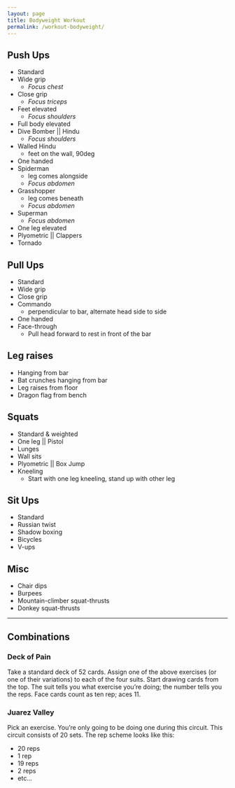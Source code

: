 ```yaml
---
layout: page
title: Bodyweight Workout
permalink: /workout-bodyweight/
---
```


## Push Ups
- Standard
- Wide grip
    - _Focus chest_
- Close grip
    - _Focus triceps_
- Feet elevated
    - _Focus shoulders_
- Full body elevated
- Dive Bomber || Hindu
    - _Focus shoulders_
- Walled Hindu
    - feet on the wall, 90deg
- One handed
- Spiderman
    - leg comes alongside
    - _Focus abdomen_
- Grasshopper
    - leg comes beneath
    - _Focus abdomen_
- Superman
    - _Focus abdomen_
- One leg elevated
- Plyometric || Clappers
- Tornado

## Pull Ups
- Standard
- Wide grip
- Close grip
- Commando
    - perpendicular to bar, alternate head side to side
- One handed
- Face-through
    - Pull head forward to rest in front of the bar

## Leg raises
- Hanging from bar
- Bat crunches hanging from bar
- Leg raises from floor
- Dragon flag from bench

## Squats
- Standard & weighted
- One leg || Pistol
- Lunges
- Wall sits
- Plyometric || Box Jump
- Kneeling
    - Start with one leg kneeling, stand up with other leg

## Sit Ups
- Standard
- Russian twist
- Shadow boxing
- Bicycles
- V-ups

## Misc
- Chair dips
- Burpees
- Mountain-climber squat-thrusts
- Donkey squat-thrusts

---

## Combinations

### Deck of Pain

Take a standard deck of 52 cards. Assign one of the above exercises (or one of their variations) to each of the four suits. Start drawing cards from the top. The suit tells you what exercise you’re doing; the number tells you the reps. Face cards count as ten rep; aces 11.

### Juarez Valley

Pick an exercise. You’re only going to be doing one during this circuit. This circuit consists of 20 sets. The rep scheme looks like this:

- 20 reps
- 1 rep
- 19 reps
- 2 reps
- etc...
